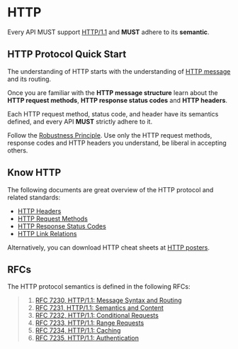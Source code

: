 # HTTP

Every API MUST support [HTTP/1.1](https://tools.ietf.org/html/rfc7230) and **MUST** adhere to its **semantic**.

## HTTP Protocol Quick Start

The understanding of HTTP starts with the understanding of [HTTP message](https://developer.mozilla.org/en-US/docs/Web/HTTP/Messages) and its routing.

Once you are familiar with the **HTTP message structure** learn about the **HTTP request methods**, **HTTP response status codes** and **HTTP headers**.

Each HTTP request method, status code, and header have its semantics defined, and every API **MUST** strictly adhere to it.

Follow the [Robustness Principle](https://github.com/adidas-group/api-guidelines/tree/af88d15fd04ef18d6724fa65943901aab7328e7f/rest/protocol/core-principles/robustness.md). Use only the HTTP request methods, response codes and HTTP headers you understand, be liberal in accepting others.

## Know HTTP

The following documents are great overview of the HTTP protocol and related standards:

* [HTTP Headers](https://github.com/for-GET/know-your-http-well/blob/master/headers.md)
* [HTTP Request Methods](https://github.com/for-GET/know-your-http-well/blob/master/methods.md)
* [HTTP Response Status Codes](https://github.com/for-GET/know-your-http-well/blob/master/status-codes.md)
* [HTTP Link Relations](https://github.com/for-GET/know-your-http-well/blob/master/relations.md)

Alternatively, you can download HTTP cheat sheets at [HTTP posters](https://github.com/bigcompany/know-your-http).

## RFCs

The HTTP protocol semantics is defined in the following RFCs:

> 1. [RFC 7230, HTTP/1.1: Message Syntax and Routing](https://tools.ietf.org/html/rfc7230)
> 2. [RFC 7231, HTTP/1.1: Semantics and Content](https://tools.ietf.org/html/rfc7231)
> 3. [RFC 7232, HTTP/1.1: Conditional Requests](https://tools.ietf.org/html/rfc7232)
> 4. [RFC 7233, HTTP/1.1: Range Requests](https://tools.ietf.org/html/rfc7233)
> 5. [RFC 7234, HTTP/1.1: Caching](https://tools.ietf.org/html/rfc7234)
> 6. [RFC 7235, HTTP/1.1: Authentication](https://tools.ietf.org/html/rfc7234)

